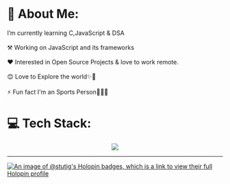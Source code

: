 # 💫 About Me:
I’m currently learning C,JavaScript & DSA<br><br>⚒️ Working on JavaScript and its frameworks<br><br>❤️ Interested in Open Source Projects & love to work remote.<br><br>😊 Love to Explore the world✨🎉<br><br>⚡ Fun fact I'm an Sports Person🥋🤸‍♂️


# 💻 Tech Stack:
<p align="center">
    <img src="https://skillicons.dev/icons?i=c,js,html,css,php,python,java,arduino,mysql" />
</p>

---
[![An image of @stutig's Holopin badges, which is a link to view their full Holopin profile](https://holopin.me/stutig)](https://holopin.io/@stutig)

<!--
**Stuti-git-hub/Stuti-git-hub** is a ✨ _special_ ✨ repository because its `README.md` (this file) appears on your GitHub profile.

Here are some ideas to get you started:

- 🔭 I’m currently working on ...
- 🌱 I’m currently learning ...
- 👯 I’m looking to collaborate on ...
- 🤔 I’m looking for help with ...
- 💬 Ask me about ...
- 📫 How to reach me: ...
- 😄 Pronouns: ...
- ⚡ Fun fact: ...
-->


